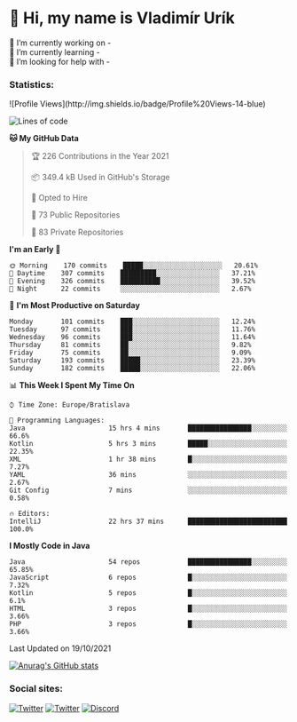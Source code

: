 <h1> 👋 Hi, my name is Vladimír Urík</h1>
<p>
 🔭 I’m currently working on -<br>
 🌱 I’m currently learning -<br>
 🤔 I’m looking for help with -<br>
</p>
<h3>Statistics:</h3>
<!--START_SECTION:waka-->
![Profile Views](http://img.shields.io/badge/Profile%20Views-14-blue)

![Lines of code](https://img.shields.io/badge/From%20Hello%20World%20I%27ve%20Written-4.0%20million%20lines%20of%20code-blue)

**🐱 My GitHub Data** 

> 🏆 226 Contributions in the Year 2021
 > 
> 📦 349.4 kB Used in GitHub's Storage 
 > 
> 💼 Opted to Hire
 > 
> 📜 73 Public Repositories 
 > 
> 🔑 83 Private Repositories  
 > 
**I'm an Early 🐤** 

```text
🌞 Morning    170 commits    █████░░░░░░░░░░░░░░░░░░░░   20.61% 
🌆 Daytime    307 commits    █████████░░░░░░░░░░░░░░░░   37.21% 
🌃 Evening    326 commits    ██████████░░░░░░░░░░░░░░░   39.52% 
🌙 Night      22 commits     ░░░░░░░░░░░░░░░░░░░░░░░░░   2.67%

```
📅 **I'm Most Productive on Saturday** 

```text
Monday       101 commits    ███░░░░░░░░░░░░░░░░░░░░░░   12.24% 
Tuesday      97 commits     ███░░░░░░░░░░░░░░░░░░░░░░   11.76% 
Wednesday    96 commits     ███░░░░░░░░░░░░░░░░░░░░░░   11.64% 
Thursday     81 commits     ██░░░░░░░░░░░░░░░░░░░░░░░   9.82% 
Friday       75 commits     ██░░░░░░░░░░░░░░░░░░░░░░░   9.09% 
Saturday     193 commits    █████░░░░░░░░░░░░░░░░░░░░   23.39% 
Sunday       182 commits    █████░░░░░░░░░░░░░░░░░░░░   22.06%

```


📊 **This Week I Spent My Time On** 

```text
⌚︎ Time Zone: Europe/Bratislava

💬 Programming Languages: 
Java                     15 hrs 4 mins       ████████████████░░░░░░░░░   66.6% 
Kotlin                   5 hrs 3 mins        █████░░░░░░░░░░░░░░░░░░░░   22.35% 
XML                      1 hr 38 mins        █░░░░░░░░░░░░░░░░░░░░░░░░   7.27% 
YAML                     36 mins             ░░░░░░░░░░░░░░░░░░░░░░░░░   2.67% 
Git Config               7 mins              ░░░░░░░░░░░░░░░░░░░░░░░░░   0.58%

🔥 Editors: 
IntelliJ                 22 hrs 37 mins      █████████████████████████   100.0%

```

**I Mostly Code in Java** 

```text
Java                     54 repos            ████████████████░░░░░░░░░   65.85% 
JavaScript               6 repos             █░░░░░░░░░░░░░░░░░░░░░░░░   7.32% 
Kotlin                   5 repos             █░░░░░░░░░░░░░░░░░░░░░░░░   6.1% 
HTML                     3 repos             █░░░░░░░░░░░░░░░░░░░░░░░░   3.66% 
PHP                      3 repos             █░░░░░░░░░░░░░░░░░░░░░░░░   3.66%

```



 Last Updated on 19/10/2021
<!--END_SECTION:waka-->

[![Anurag's GitHub stats](https://github-readme-stats.vercel.app/api?username=vladimir-urik)](https://github.com/anuraghazra/github-readme-stats)

<h3>Social sites:</h3>
<p><a href="https://twitter.com/GGGEDR" target="_blank"><img alt="Twitter" src="https://img.shields.io/badge/twitter-%231DA1F2.svg?&style=for-the-badge&logo=twitter&logoColor=white" /></a> <a href="https://www.reddit.com/user/GGGEDR" target="_blank"><img alt="Twitter" src="https://img.shields.io/badge/reddit-%23FE6262.svg?&style=for-the-badge&logo=reddit&logoColor=white" /></a> <a href="https://discord.com/users/535708984959827978" target="_blank"><img alt="Discord" src="https://img.shields.io/badge/discord-%235865f2.svg?&style=for-the-badge&logo=discord&logoColor=white" />
</p>
